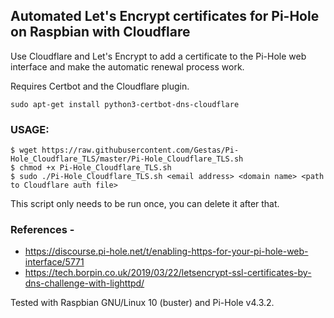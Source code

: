 ## Automated Let's Encrypt certificates for Pi-Hole on Raspbian with Cloudflare
Use Cloudflare and Let's Encrypt to add a certificate to the Pi-Hole web interface and make the automatic renewal process work. 

Requires Certbot and the Cloudflare plugin.
```
sudo apt-get install python3-certbot-dns-cloudflare
```

### USAGE: 
```
$ wget https://raw.githubusercontent.com/Gestas/Pi-Hole_Cloudflare_TLS/master/Pi-Hole_Cloudflare_TLS.sh
$ chmod +x Pi-Hole_Cloudflare_TLS.sh
$ sudo ./Pi-Hole_Cloudflare_TLS.sh <email address> <domain name> <path to Cloudflare auth file>
```
This script only needs to be run once, you can delete it after that. 

### References - 
  * https://discourse.pi-hole.net/t/enabling-https-for-your-pi-hole-web-interface/5771
  * https://tech.borpin.co.uk/2019/03/22/letsencrypt-ssl-certificates-by-dns-challenge-with-lighttpd/

Tested with Raspbian GNU/Linux 10 (buster) and Pi-Hole v4.3.2.